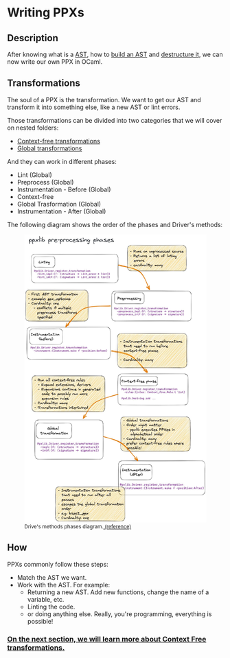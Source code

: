 # Writing PPXs

## Description

After knowing what is a [AST](../1%20-%20AST/README.md), how to [build an AST](../1%20-%20AST/a%20-%20Building%20AST/README.md) and [destructure it](../1%20-%20AST/b%20-%20Destructing%20AST/README.md), we can now write our own PPX in OCaml.

## Transformations

The soul of a PPX is the transformation. We want to get our AST and transform it into something else, like a new AST or lint errors.

Those transformations can be divided into two categories that we will cover on nested folders:

- [Context-free transformations](./a%20-%20Context%20Free/README.md)
- [Global transformations](./b%20-%20Global/README.md)

And they can work in different phases:

- Lint (Global)
- Preprocess (Global)
- Instrumentation - Before (Global)
- Context-free
- Global Trasformation (Global)
- Instrumentation - After (Global)

The following diagram shows the order of the phases and Driver's methods:

<figure>
  <img
  src="./ppxlib-phases.png"
  alt="The beautiful MDN logo.">
  <small><figcaption>Drive's methods phases diagram.<a href="https://x.com/_anmonteiro/status/1644031054544789504"> (reference)</a></figcaption></small>
</figure>

## How

PPXs commonly follow these steps:

- Match the AST we want.
- Work with the AST. For example:
  - Returning a new AST. Add new functions, change the name of a variable, etc.
  - Linting the code.
  - or doing anything else. Really, you're programming, everything is possible!

### [On the next section, we will learn more about Context Free transformations.](./a%20-%20Context%20Free/README.md)
